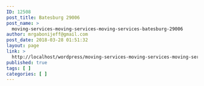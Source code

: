 ```yaml
---
ID: 12508
post_title: Batesburg 29006
post_name: >
  moving-services-moving-services-moving-services-batesburg-29006
author: mrgabonijeff@gmail.com
post_date: 2018-03-28 01:51:32
layout: page
link: >
  http://localhost/wordpress/moving-services-moving-services-moving-services-batesburg-29006/
published: true
tags: [ ]
categories: [ ]
---
```

